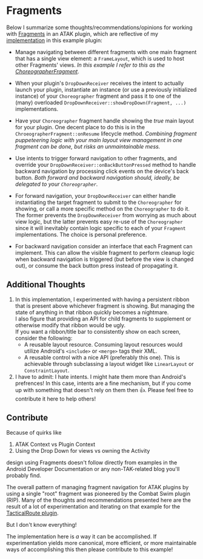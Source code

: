 Fragments
=========
Below I summarize some thoughts/recommendations/opinions for working with [Fragments][Fragments] in an ATAK plugin, which are reflective of my [implementation][impl] in this example plugin:

* Manage navigating between different fragments with one main fragment that has a single view element: a `FrameLayout`, which is used to host other Fragments' views. _In this example I refer to this as the [ChoreographerFragment][Choreographer]_.

* When your plugin's `DropDownReceiver` receives the intent to actually launch your plugin, instantiate an instance (or use a previously initialized instance) of your `Choreographer` fragment and pass it to one of the (many) overloaded `DropDownReceiver::showDropDown(Fragment, ...)` implementations.

* Have your `Choreographer` fragment handle showing the _true_ main layout for your plugin. One decent place to do this is in the `ChroeographerFragment::onResume` lifecycle method. _Combining fragment puppeteering logic with your main layout view management in one fragment can  be done, but risks an unmaintainable mess._

* Use intents to trigger forward navigation to other fragments, and override your `DropDownReceiver::onBackButtonPressed` method to handle backward navigation by processing click events on the device's back button. _Both forward and backward navigation should, ideally, be delegated to your `Choreographer`._

* For forward navigation, your `DropDownReceiver` can either handle instantiating the target fragment to submit to the `Choreographer` for showing, or call a more specific method on the `Choreographer` to do it. The former prevents the `DropDownReceiver` from worrying as much about view logic, but the latter prevents easy re-use of the `Choreographer` since it will inevitably contain logic specific to each of your `Fragment` implementations. The choice is personal preference.

* For backward navigation consider an interface that each Fragment can implement. This can allow the visible fragment to perform cleanup logic when backward navigation is triggered (but before the view is changed out), or consume the back button press instead of propagating it.

Additional Thoughts
-------------------
1. In this implementation, I experimented with having a persistent ribbon that is present above whichever fragment is showing. But managing the state of anything in that ribbon quickly becomes a nightmare.  
I also figure that providing an API for child fragments to supplement or otherwise modify that ribbon would be ugly.  
If you want a ribbon/title bar to consistently show on each screen, consider the following:
    - A reusable layout resource. Consuming layout resources would utilize Android's `<include>` or `<merge>` tags their XML.
    - A reusable control with a nice API (preferably this one). This is achievable through subclassing a layout widget like `LinearLayout` or `ConstraintLayout`.
2. I have to admit: I hate intents. I might hate them more than  Android's prefrences! In this case, intents are a fine mechanism, but if you come up with something that doesn't rely on them then :thumbsup:. Please feel free to contribute it here to help others!

Contribute
----------
Because of quirks like 

1. ATAK Context vs Plugin Context
2. Using the Drop Down for views vs owning the Activity

design using Fragments doesn't follow directly from examples in the Android Developer Documentation or any non-TAK-related blog you'll probably find.

The overall pattern of managing fragment navigation for ATAK plugins by using a single "root" fragment was pioneered by the Combat Swim plugin (RIP). Many of the thoughts and recommendations presented here are the result of a lot of experimentation and iterating on that example for the [TacticalRoute plugin][TR].

But I don't know everything! 

The implementation here is _a_ way it can be accomplished. If experimentation yields more canonical, more efficient, or more maintainable ways of accomplishing this then please contribute to this example!

[Fragments]: https://developer.android.com/guide/components/fragments
[Choreographer]: ./app/src/main/java/com/atakmap/android/usingfragments/ui/frag/ChoreographerFragment.java
[TR]: https://git.takmaps.com/SOMPE-Plugin-Developers/tacticalroute
[impl]: ./app/src/main/java/com/atakmap/android/usingfragments/ui/frag